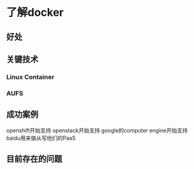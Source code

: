 # 了解docker

## 好处

## 关键技术

### Linux Container

### AUFS



## 成功案例

openshift开始支持
openstack开始支持
google的computer engine开始支持
baidu用来做从写他们的PaaS

## 目前存在的问题
